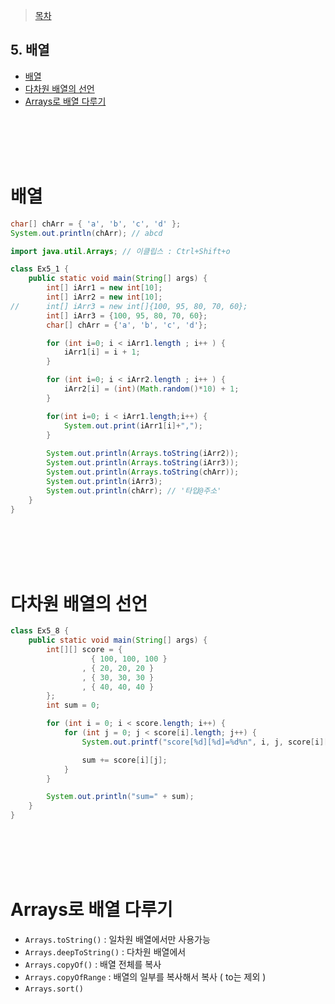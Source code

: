 > [목차](index.md) 
## 5. 배열
- [배열](#배열)
- [다차원 배열의 선언](#다차원-배열의-선언)
- [Arrays로 배열 다루기](#arrays로-배열-다루기)

<br><br>
<br><br>






# 배열
```java
char[] chArr = { 'a', 'b', 'c', 'd' };
System.out.println(chArr); // abcd
```
```java
import java.util.Arrays; // 이클립스 : Ctrl+Shift+o

class Ex5_1 {
	public static void main(String[] args) {
		int[] iArr1 = new int[10];
		int[] iArr2 = new int[10];
//		int[] iArr3 = new int[]{100, 95, 80, 70, 60};
		int[] iArr3 = {100, 95, 80, 70, 60};
		char[] chArr = {'a', 'b', 'c', 'd'};

		for (int i=0; i < iArr1.length ; i++ ) {
			iArr1[i] = i + 1;
		}

		for (int i=0; i < iArr2.length ; i++ ) {
			iArr2[i] = (int)(Math.random()*10) + 1; 
		}

		for(int i=0; i < iArr1.length;i++) {
			System.out.print(iArr1[i]+",");	
		}
    
		System.out.println(Arrays.toString(iArr2));
		System.out.println(Arrays.toString(iArr3));
		System.out.println(Arrays.toString(chArr));
		System.out.println(iArr3);
		System.out.println(chArr); // '타입@주소'
	}
}
```  
<br><br>
<br><br>






# 다차원 배열의 선언
```java
class Ex5_8 {
	public static void main(String[] args) {
		int[][] score = {
				  { 100, 100, 100 }
				, { 20, 20, 20 }
				, { 30, 30, 30 }
				, { 40, 40, 40 }
		};
		int sum = 0;

		for (int i = 0; i < score.length; i++) {
			for (int j = 0; j < score[i].length; j++) {
				System.out.printf("score[%d][%d]=%d%n", i, j, score[i][j]);

				sum += score[i][j];
			}
		}

		System.out.println("sum=" + sum);
	}
}
```  
<br><br>
<br><br>






# Arrays로 배열 다루기
- `Arrays.toString()` : 일차원 배열에서만 사용가능
- `Arrays.deepToString()` : 다차원 배열에서
- `Arrays.copyOf()` : 배열 전체를 복사
- `Arrays.copyOfRange` : 배열의 일부를 복사해서 복사 ( to는 제외 )
- `Arrays.sort()`
 